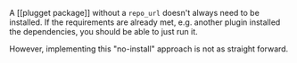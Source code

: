 A [[plugget package]] without a `repo_url` doesn't always need to be installed.
If the requirements are already met, e.g. another plugin installed the dependencies, you should be able to just run it.

However, implementing this "no-install" approach is not as straight forward.